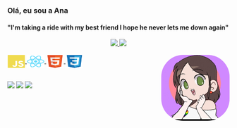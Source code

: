 ### Olá, eu sou a Ana 

#### "I'm taking a ride with my best friend I hope he never lets me down again" 

<div align="center">
  <a href="https://github.com/Anasantanacs">
  <img height="180em" src="https://github-readme-stats.vercel.app/api?username=Anasantanacs&show_icons=true&theme=dracula&include_all_commits=true&count_private=true"/>
  <img height="180em" src="https://github-readme-stats.vercel.app/api/top-langs/?username=Anasantanacs&layout=compact&langs_count=7&theme=dracula"/>
</div>
  
  
 <div style="display: inline_block"><br>
  <img align="center" alt="Rafa-Js" height="30" width="40" src="https://raw.githubusercontent.com/devicons/devicon/master/icons/javascript/javascript-plain.svg">
  <img align="center" alt="Rafa-React" height="30" width="40" src="https://raw.githubusercontent.com/devicons/devicon/master/icons/react/react-original.svg">
  <img align="center" alt="Rafa-HTML" height="30" width="40" src="https://raw.githubusercontent.com/devicons/devicon/master/icons/html5/html5-original.svg">
  <img align="center" alt="Rafa-CSS" height="30" width="40" src="https://raw.githubusercontent.com/devicons/devicon/master/icons/css3/css3-original.svg">
 
  <img align="right" alt="Ana-pic" height="150" style="border-radius:50px;" src="https://github.com/Anasantanacs/Anasantanacs/blob/8d58750025a77b4322e6b6957654c513c0181e94/picasion.com_77ee31ea10a65701deb8c9ad7f3a1be9.gif">
</div>
  
 
  
  ##
 
<div> 
  <a href="https://www.instagram.com/anacoraline/" target="_blank"><img src="https://img.shields.io/badge/-Instagram-%23E4405F?style=for-the-badge&logo=instagram&logoColor=white" target="_blank"></a>
  <a href="https://www.linkedin.com/in/ana-carolina-silva-santana-62387423b" target="_blank"><img src="https://img.shields.io/badge/-LinkedIn-%230077B5?style=for-the-badge&logo=linkedin&logoColor=white" target="_blank"></a> 
  <a href = "mailto:anasantancs@gmail.com"><img src="https://img.shields.io/badge/-Gmail-%23333?style=for-the-badge&logo=gmail&logoColor=white" target="_blank"></a>

 
</div>
